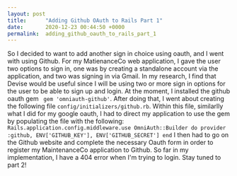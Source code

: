 ```yaml
---
layout: post
title:      "Adding Github OAuth to Rails Part 1"
date:       2020-12-23 00:44:50 +0000
permalink:  adding_github_oauth_to_rails_part_1
---
```



So I decided to want to add another sign in choice using oauth, and I went with using Github. For my MatienanceCo web application, I gave the user two options to sign in, one was by creating a standalone account via the application, and two was signing in via Gmail. In my research, I find that Devise would be useful since I will be using two or more sign in options for the user to be able to sign up and login. At the moment, I installed the github oauth gem ` gem 'omniauth-github'`. After doing that, I went about creating the following file `config/initializers/github.rb`. Within this file, similarlly what I did for my google oauth, I had to direct my application to use the gem by populating the file with the following:   `
Rails.application.config.middleware.use OmniAuth::Builder do
    provider :github, ENV['GITHUB_KEY'], ENV['GITHUB_SECRET']
  end
`
 I then had to go on the Github website and complete the necessary Oauth form in order to register my MaintenanceCo application to Github. So far in my implementation, I have a 404 error when I'm trying to login. Stay tuned to part 2!

